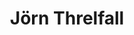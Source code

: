 ---
title: Jörn Threlfall
position: 0
image: "/assets/img/og-image.png"
layout: home
pagination:
  enabled: true
  collection: commercial
  sort_field: position
  tag: home
---